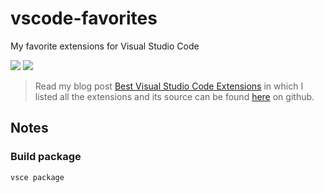 # vscode-favorites
My favorite extensions for Visual Studio Code

[![](https://vsmarketplacebadge.apphb.com/version-short/abhith.vscode-favorites.svg)](https://marketplace.visualstudio.com/items?itemName=abhith.vscode-favorites) 
[![](https://vsmarketplacebadge.apphb.com/installs-short/abhith.vscode-favorites.svg)](https://marketplace.visualstudio.com/items?itemName=abhith.vscode-favorites)

> Read my blog post [Best Visual Studio Code Extensions](https://www.abhith.net/blog/best-visual-studio-code-extensions/) in which I listed all the extensions and its source can be found [here](https://github.com/Abhith/abhith.net/blob/master/src/pages/blog/best-visual-studio-code-extensions.md) on github.

## Notes

### Build package

```bash
vsce package
```
